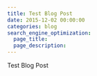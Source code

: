 ```yaml
---
title: Test Blog Post
date: 2015-12-02 00:00:00
categories: blog
search_engine_optimization:
  page_title: 
  page_description:
---
```

Test Blog Post